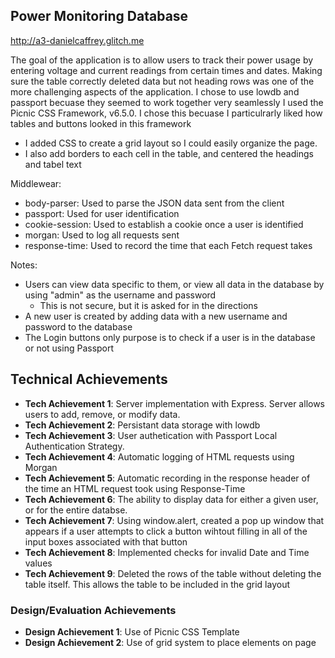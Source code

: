 ## Power Monitoring Database

http://a3-danielcaffrey.glitch.me

The goal of the application  is to allow users to track their power usage by entering
voltage and current readings from certain times and dates.
Making sure the table correctly deleted data but not heading rows was one of the more 
challenging aspects of the application.
I chose to use lowdb and passport becuase they seemed to work together very seamlessly
I used the Picnic CSS Framework, v6.5.0. I chose this becuase I particulrarly liked how
tables and buttons looked in this framework
- I added CSS to create a grid layout so I could easily organize the page.
- I also add borders to each cell in the table, and centered the headings and tabel text

Middlewear:
- body-parser: Used to parse the JSON data sent from the client
- passport: Used for user identification
- cookie-session: Used to establish a cookie once a user is identified
- morgan: Used to log all requests sent 
- response-time: Used to record the time that each Fetch request takes

Notes:
- Users can view data specific to them, or view all data in the database by using "admin" 
as the username and password
  - This is not secure, but it is asked for in the directions
- A new user is created by adding data with a new username and password to the database
- The Login buttons only purpose is to check if a user is in the database or not using Passport


## Technical Achievements
- **Tech Achievement 1**: Server implementation with Express. Server allows users to add, remove, or modify data.
- **Tech Achievement 2**: Persistant data storage with lowdb
- **Tech Achievement 3**: User authetication with Passport Local Authentication Strategy.
- **Tech Achievement 4**: Automatic logging of HTML requests using Morgan
- **Tech Achievement 5**: Automatic recording in the response header of the time an HTML request took using Response-Time 
- **Tech Achievement 6**: The ability to display data for either a given user, or for the entire databse.
- **Tech Achievement 7**: Using window.alert, created a pop up window that appears if a user
attempts to click a button wihtout filling in all of the input boxes associated with that button
- **Tech Achievement 8**: Implemented checks for invalid Date and Time values
- **Tech Achievement 9**: Deleted the rows of the table without deleting the table itself. 
This allows the table to be included in the grid layout 

### Design/Evaluation Achievements
- **Design Achievement 1**: Use of Picnic CSS Template
- **Design Achievement 2**: Use of grid system to place elements on page